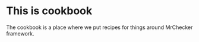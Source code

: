 # This is cookbook

The cookbook is a place where we put recipes for things around MrChecker framework.

